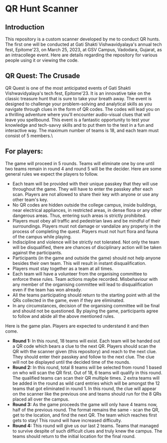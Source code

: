 # QR Hunt Scanner
## Introduction
This repository is a custom scanner developed by me to conduct QR hunts. The first one will be conducted at Gati Shakti Vishwavidyalaya's annual tech fest, Epitome'23, on March 25, 2023, at GSV Campus, Vadodara, Gujarat, as an intracollege event. Here are details regarding the repository for various people using it or viewing the code.
## QR Quest: The Crusade
QR Quest is one of the most anticipated events of Gati Shakti Vishwavidyalaya's tech fest, Epitome'23. It is an innovative take on the classic treasure hunt that is sure to take your breath away. The event is designed to challenge your problem-solving and analytical skills as you navigate through clues in the form of QR codes. The codes will lead you on a thrilling adventure where you'll encounter audio-visual clues that will leave you spellbound. This event is a fantastic opportunity to test your knowledge and tech-savvy skills and to put them to the test in a fun and interactive way. The maximum number of teams is 18, and each team must consist of 5 members.\
## For players:
The game will proceed in 5 rounds. Teams will eliminate one by one until two teams remain in round 4 and round 5 will be the decider. Here are some general rules we expect the players to follow.
- Each team will be provided with their unique passkey that they will use throughout the game. They will have to enter the passkey after each scan. Players are not allowed to share their key with anyone or use any other team's key.
- No QR codes are hidden outside the college campus, inside buildings, near electrical appliances, in restricted areas, in dense flora or any other dangerous areas. Thus, entering such areas is strictly prohibited.
- Players must obey all traffic and pedestrian laws and be mindful of their surroundings. Players must not damage or vandalize any property in the process of completing the quest. Players must not hurt flora and fauna of the campus while playing.
- Indiscipline and violence will be strictly not tolerated. Not only the team will be disqualified, there are chances of disciplinary action will be taken against the participants.
- Participants (in the game and outside the game) should not help anyone besides their own team. This will result in instant disqualification.
- Players must stay together as a team at all times.
- Each team will have a volunteer from the organising committee to enforce these rules. Team actions maybe recorded. Misbehaviour with any member of the organising committee will lead to disqualification even if the team has won already.
- All the teams participating should return to the starting point with all the QRs collected in the game, even if they are eliminated.
- In any circumstances, decision of the organising committee will be final and should not be questioned. By playing the game, participants agree to follow and abide all the above mentioned rules. 

Here is the game plan. Players are expected to understand it and then come.
- **Round 1:** In this round, 18 teams will exist. Each team will be handed out a QR code which bears a clue to the next QR. Players should scan the QR with the scanner given (this repository) and reach to the next clue. They should enter their passkey and follow to the next clue. The clue will not be displayed until the decided time of the rounds.
- **Round 2:** In this round, total 8 teams will be selected from round 1 based on who will scan the QR first. Out of 18, 6 teams will qualify in this round. The qualified teams can scan their QR multiple times. 2 extra teams will be added in the round as wild card entries which will be amongst the 12 teams that got eliminated in round 1. In this round, the clue will appear on the scanner like the previous one and teams should run for the 8 QRs placed all over the campus.
- **Round 3:** As the game proceeds the game will only have 4 teams now, half of the previous round. The format remains the same - scan the QR, get to the location, and find the next QR. The team which reaches first gets to stay! This round will have increased difficulty.
- **Round 4:** This round will give us our last 2 teams. Teams that managed to survive despite of such difficult clues and truly knew the campus. The teams should return to the initial location for the final round.
